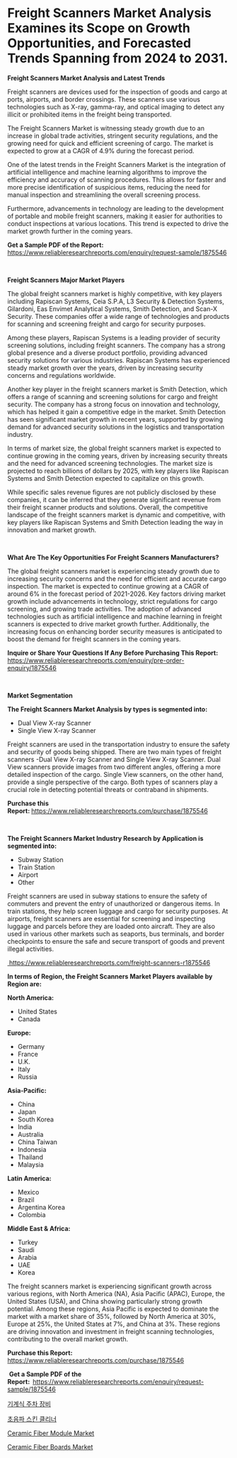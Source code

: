 <p><h1>Freight Scanners Market Analysis Examines its Scope on Growth Opportunities, and Forecasted Trends Spanning from 2024 to 2031.</h1></p><p><strong>Freight Scanners Market Analysis and Latest Trends</strong></p>
<p><p>Freight scanners are devices used for the inspection of goods and cargo at ports, airports, and border crossings. These scanners use various technologies such as X-ray, gamma-ray, and optical imaging to detect any illicit or prohibited items in the freight being transported.</p><p>The Freight Scanners Market is witnessing steady growth due to an increase in global trade activities, stringent security regulations, and the growing need for quick and efficient screening of cargo. The market is expected to grow at a CAGR of 4.9% during the forecast period.</p><p>One of the latest trends in the Freight Scanners Market is the integration of artificial intelligence and machine learning algorithms to improve the efficiency and accuracy of scanning procedures. This allows for faster and more precise identification of suspicious items, reducing the need for manual inspection and streamlining the overall screening process.</p><p>Furthermore, advancements in technology are leading to the development of portable and mobile freight scanners, making it easier for authorities to conduct inspections at various locations. This trend is expected to drive the market growth further in the coming years.</p></p>
<p><strong>Get a Sample PDF of the Report:&nbsp;</strong> <a href="https://www.reliableresearchreports.com/enquiry/request-sample/1875546">https://www.reliableresearchreports.com/enquiry/request-sample/1875546</a></p>
<p>&nbsp;</p>
<p><strong>Freight Scanners Major Market Players</strong></p>
<p><p>The global freight scanners market is highly competitive, with key players including Rapiscan Systems, Ceia S.P.A, L3 Security & Detection Systems, Gilardoni, Eas Envimet Analytical Systems, Smith Detection, and Scan-X Security. These companies offer a wide range of technologies and products for scanning and screening freight and cargo for security purposes.</p><p>Among these players, Rapiscan Systems is a leading provider of security screening solutions, including freight scanners. The company has a strong global presence and a diverse product portfolio, providing advanced security solutions for various industries. Rapiscan Systems has experienced steady market growth over the years, driven by increasing security concerns and regulations worldwide.</p><p>Another key player in the freight scanners market is Smith Detection, which offers a range of scanning and screening solutions for cargo and freight security. The company has a strong focus on innovation and technology, which has helped it gain a competitive edge in the market. Smith Detection has seen significant market growth in recent years, supported by growing demand for advanced security solutions in the logistics and transportation industry.</p><p>In terms of market size, the global freight scanners market is expected to continue growing in the coming years, driven by increasing security threats and the need for advanced screening technologies. The market size is projected to reach billions of dollars by 2025, with key players like Rapiscan Systems and Smith Detection expected to capitalize on this growth.</p><p>While specific sales revenue figures are not publicly disclosed by these companies, it can be inferred that they generate significant revenue from their freight scanner products and solutions. Overall, the competitive landscape of the freight scanners market is dynamic and competitive, with key players like Rapiscan Systems and Smith Detection leading the way in innovation and market growth.</p></p>
<p>&nbsp;</p>
<p><strong>What Are The Key Opportunities For Freight Scanners Manufacturers?</strong></p>
<p><p>The global freight scanners market is experiencing steady growth due to increasing security concerns and the need for efficient and accurate cargo inspection. The market is expected to continue growing at a CAGR of around 6% in the forecast period of 2021-2026. Key factors driving market growth include advancements in technology, strict regulations for cargo screening, and growing trade activities. The adoption of advanced technologies such as artificial intelligence and machine learning in freight scanners is expected to drive market growth further. Additionally, the increasing focus on enhancing border security measures is anticipated to boost the demand for freight scanners in the coming years.</p></p>
<p><strong>Inquire or Share Your Questions If Any Before Purchasing This Report:</strong> <a href="https://www.reliableresearchreports.com/enquiry/pre-order-enquiry/1875546">https://www.reliableresearchreports.com/enquiry/pre-order-enquiry/1875546</a></p>
<p>&nbsp;</p>
<p><strong>Market Segmentation</strong></p>
<p><strong>The Freight Scanners Market Analysis by types is segmented into:</strong></p>
<p><ul><li>Dual View X-ray Scanner</li><li>Single View X-ray Scanner</li></ul></p>
<p><p>Freight scanners are used in the transportation industry to ensure the safety and security of goods being shipped. There are two main types of freight scanners -Dual View X-ray Scanner and Single View X-ray Scanner. Dual View scanners provide images from two different angles, offering a more detailed inspection of the cargo. Single View scanners, on the other hand, provide a single perspective of the cargo. Both types of scanners play a crucial role in detecting potential threats or contraband in shipments.</p></p>
<p><strong>Purchase this Report:&nbsp;</strong><a href="https://www.reliableresearchreports.com/purchase/1875546">https://www.reliableresearchreports.com/purchase/1875546</a></p>
<p>&nbsp;</p>
<p><strong>The Freight Scanners Market Industry Research by Application is segmented into:</strong></p>
<p><ul><li>Subway Station</li><li>Train Station</li><li>Airport</li><li>Other</li></ul></p>
<p><p>Freight scanners are used in subway stations to ensure the safety of commuters and prevent the entry of unauthorized or dangerous items. In train stations, they help screen luggage and cargo for security purposes. At airports, freight scanners are essential for screening and inspecting luggage and parcels before they are loaded onto aircraft. They are also used in various other markets such as seaports, bus terminals, and border checkpoints to ensure the safe and secure transport of goods and prevent illegal activities.</p></p>
<p><a href="https://www.reliableresearchreports.com/freight-scanners-r1875546">&nbsp;https://www.reliableresearchreports.com/freight-scanners-r1875546</a></p>
<p><strong>In terms of Region, the Freight Scanners Market Players available by Region are:</strong></p>
<p>
    <p> <strong> North America: </strong>
        <ul>
            <li>United States</li>
            <li>Canada</li>
        </ul>
        </p> 
    <p> <strong> Europe: </strong>
        <ul>
            <li>Germany</li>
            <li>France</li>
            <li>U.K.</li>
            <li>Italy</li>
            <li>Russia</li>
        </ul>
        </p> 
    <p> <strong> Asia-Pacific: </strong>
        <ul>
            <li>China</li>
            <li>Japan</li>
            <li>South Korea</li>
            <li>India</li>
            <li>Australia</li>
            <li>China Taiwan</li>
            <li>Indonesia</li>
            <li>Thailand</li>
            <li>Malaysia</li>
        </ul>
        </p> 
    <p> <strong> Latin America: </strong>
        <ul>
            <li>Mexico</li>
            <li>Brazil</li>
            <li>Argentina Korea</li>
            <li>Colombia</li>
        </ul>
        </p> 
    <p> <strong> Middle East & Africa: </strong>
        <ul>
            <li>Turkey</li>
            <li>Saudi</li>
            <li>Arabia</li>
            <li>UAE</li>
            <li>Korea</li>
        </ul>
    </p>
    </p>
<p><p>The freight scanners market is experiencing significant growth across various regions, with North America (NA), Asia Pacific (APAC), Europe, the United States (USA), and China showing particularly strong growth potential. Among these regions, Asia Pacific is expected to dominate the market with a market share of 35%, followed by North America at 30%, Europe at 25%, the United States at 7%, and China at 3%. These regions are driving innovation and investment in freight scanning technologies, contributing to the overall market growth.</p></p>
<p><strong>Purchase this Report: </strong><a href="https://www.reliableresearchreports.com/purchase/1875546">https://www.reliableresearchreports.com/purchase/1875546</a></p>
<p>&nbsp;<strong>Get a Sample PDF of the Report:&nbsp;&nbsp;</strong><a href="https://www.reliableresearchreports.com/enquiry/request-sample/1875546">https://www.reliableresearchreports.com/enquiry/request-sample/1875546</a></p>
<p><strong></strong></p>
<p><p><a href="https://medium.com/@daveblock56/%EA%B8%B0%EA%B3%84-%EC%A3%BC%EC%B0%A8%EC%9E%A5-%EC%9E%A5%EB%B9%84-%EC%8B%9C%EC%9E%A5-%EA%B2%BD%EC%9F%81-%EB%B6%84%EC%84%9D-%EC%8B%9C%EC%9E%A5-%ED%8A%B8%EB%A0%8C%EB%93%9C-%EB%B0%8F-2031%EB%85%84%EA%B9%8C%EC%A7%80%EC%9D%98-%EC%98%88%EC%B8%A1-e598bf3bd11b">기계식 주차 장비</a></p><p><a href="https://medium.com/@felipegrrady654556/%EC%B4%88%EC%9D%8C%ED%8C%8C-%ED%94%BC%EB%B6%80-%EC%B2%AD%EC%86%8C%EA%B8%B0-%EC%8B%9C%EC%9E%A5-%EA%B7%9C%EB%AA%A8%EB%8A%94-%EA%B8%80%EB%A1%9C%EB%B2%8C-%EC%82%B0%EC%97%85%EC%97%90%EC%84%9C-%EA%B0%80%EC%9E%A5-%EC%A2%8B%EC%9D%80-%EB%A7%88%EC%BC%80%ED%8C%85-%EC%B1%84%EB%84%90%EC%9D%84-%EB%B3%B4%EC%97%AC%EC%A4%8D%EB%8B%88%EB%8B%A4-1c9330440fc0">초음파 스킨 클리너</a></p><p><a href="https://issuu.com/reportprime-2/docs/ceramic-fiber-module-market-size-2030.pptx">Ceramic Fiber Module Market</a></p><p><a href="https://issuu.com/reportprime-2/docs/ceramic-fiber-boards-market-size-2030.pptx">Ceramic Fiber Boards Market</a></p></p>